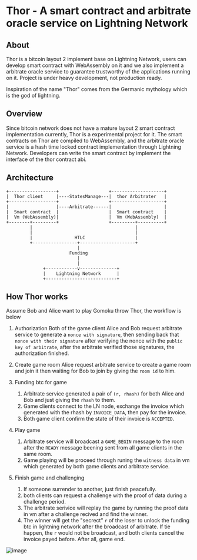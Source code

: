 # Thor - A smart contract and arbitrate oracle service on Lightning Network

## About

Thor is a bitcoin layout 2 implement base on Lightning Network, users can develop
smart contract with WebAssembly on it and we also implement a arbitrate oracle
service to guarantee trustworthy of the applications running on it. Project is
under heavy development, not production ready.

Inspiration of the name "Thor" comes from the Germanic mythology which is the
god of lightning.

## Overview

Since bitcoin network does not have a mature layout 2 smart contract implementation
currently, Thor is a experimental project for it. The smart contracts on Thor are
compiled to WebAssembly, and the arbitrate oracle service is a hash time locked 
contract implementation through Lightning Network. Developers can write the smart 
contract by implement the interface of the thor contract abi.

## Architecture
```text
+------------------+                   +--------------------+
|  Thor client     |----StatesManage---|  thor Arbitrater   |
+------------------+                   +--------------------+
|                  |----Arbitrate------|                    |
|  Smart contract  |                   |  Smart contract    |
|  Vm (WebAssembly)|   	       	       |  Vm (WebAssembly)  |
+--------+---------+                   +---------+----------+
         |                                       |
         |                                       |
         |                HTLC                   |
     	 +-----------------+---------------------+
                           |
              	        Funding
                           |
                           |
              +------------v--------------+
              |    Lightning Network      |
              +---------------------------+

```
## How Thor works
Assume Bob and Alice want to play Gomoku throw Thor, the workflow is below

1. Authorization
   Both of the game client Alice and Bob request arbitrate service to generate a `nonce with signature`, then sending back that `nonce with their signature` after verifying the nonce with the `public key of arbitrate`, after the arbitrate verified those signatures, the authorization finished.

2. Create game room
   Alice request arbitrate service to create a game room and join it then waiting for Bob to join by giving the `room id` to him.

3. Funding btc for game
   1. Arbitrate service generated a pair of `(r, rhash)` for both Alice and Bob and just giving the `rhash` to them.
   2. Game clients connect to the LN node, exchange the invoice which generated with the rhash by `INVOICE_DATA`, then pay for the invoice.
   3. Both game client confirm the state of their invoice is `ACCEPTED`.

4. Play game
   1. Arbitrate service will broadcast a `GAME_BEGIN` message to the room after the `READY` message beening sent from all game clients in the same room.
   2. Game playing will be proceed through runing the `witness data` in vm which generated by both game clients and arbitrate service.

5. Finish game and challenging
   1. If someone surrender to another, just finish peacefully.
   2. both clients can request a challenge with the proof of data during a challenge period.
   3. The arbitrate serivice will replay the game by running the proof data in vm after a challenge recived and find the winner.
   4. The winner will get the "secrect" `r` of the loser to unlock the funding btc in lightning network after the broadcast of arbitrate. If tie happen,
	  the `r` would not be broadcast, and both clients cancel the invoice payed before. After all, game end.

![image](https://github.com/archnotes/thor/blob/master/docs/thor_workflow.jpg?raw=true)

